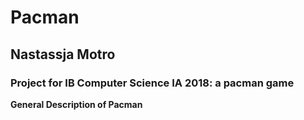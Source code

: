 # Pacman
## Nastassja Motro
### Project for IB Computer Science IA 2018: a pacman game

**General Description of Pacman**


